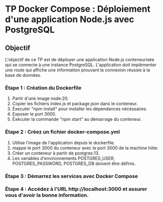 # TP Docker Compose : Déploiement d'une application Node.js avec PostgreSQL

## Objectif

L'objectif de ce TP est de déployer une application Node.js conteneurisée qui se connecte à une instance PostgreSQL. L'application doit implémenter une route qui affiche une information prouvant la connexion réussie à la base de données.

### Étape 1 : Création du Dockerfile

1. Partir d'une image node:20.
2. Copier les fichiers index.js et package.json dans le conteneur.
3. Éxecuter "npm install" pour installer les dépendances nécéssaires.
4. Exposer le port 3000.
5. Éxécuter la commande "npm start" au démarrage du conteneur.

### Étape 2 : Créez un fichier docker-compose.yml

1. Utilise l'image de l'application depuis le dockerfile.
2. mappe le port 3000 du conteneur avec le port 3000 de la machine hôte.
3. Créer un conteneur à partir de postgres:13.
4. Les variables d'environnements POSTGRES_USER, POSTGRES_PASSWORD, POSTGRES_DB doivent être définis.

### Étape 3 : Démarrez les services avec Docker Compose

### Étape 4 : Accédez à l'URL http://localhost:3000 et assurer vous d'avoir la bonne information.
